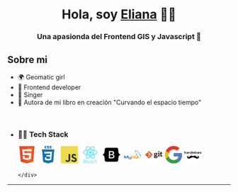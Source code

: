<div align="center">
<h1 align="center">Hola, soy <a href="https://aristi.dev">Eliana</a> 🙋‍♀️ </h1>
  <h3 align="center">Una apasionda del Frontend GIS y Javascript 💛 </h3>
</div>

## Sobre mi

- 🌍 Geomatic girl
- 📲 Frontend developer
- 🎤 Singer
- 📗 Autora de mi libro en creación "Curvando el espacio tiempo"

<br>

- <div align="left">
    <h3> 👩‍💻 Tech Stack </h3>
    <div>
        <img src="https://github.com/devicons/devicon/blob/master/icons/html5/html5-original.svg" title="HTML5" alt="HTML" width="40" height="40"/>&nbsp;
        <img src="https://github.com/devicons/devicon/blob/master/icons/css3/css3-plain-wordmark.svg"  title="CSS3" alt="CSS" width="40" height="40"/>&nbsp;
        <img src="https://github.com/devicons/devicon/blob/master/icons/javascript/javascript-original.svg" title="JavaScript" alt="JavaScript" width="40" height="40"/>&nbsp;
        <img src="https://github.com/devicons/devicon/blob/master/icons/react/react-original-wordmark.svg" title="React" alt="React" width="40" height="40"/>&nbsp;
        <img src="https://github.com/devicons/devicon/blob/master/icons/bootstrap/bootstrap-plain.svg" title="Bootstrap" alt="Bootstrap" width="40" height="40"/>&nbsp;
        <img src="https://github.com/devicons/devicon/blob/master/icons/mysql/mysql-original-wordmark.svg" title="MySQL"  alt="MySQL" width="40" height="40"/>&nbsp;
        <img src="https://github.com/devicons/devicon/blob/master/icons/git/git-original-wordmark.svg" title="Git" **alt="Git" width="40" height="40"/>
        <img src="https://github.com/devicons/devicon/blob/master/icons/google/google-original.svg" title="google" **alt="google" width="40" height="40"/>
       <img src="https://github.com/devicons/devicon/blob/master/icons/handlebars/handlebars-original-wordmark.svg" title="handlebars" **alt="handlebarse" width="40" height="40"/>
      
      </div>
</div>

---


